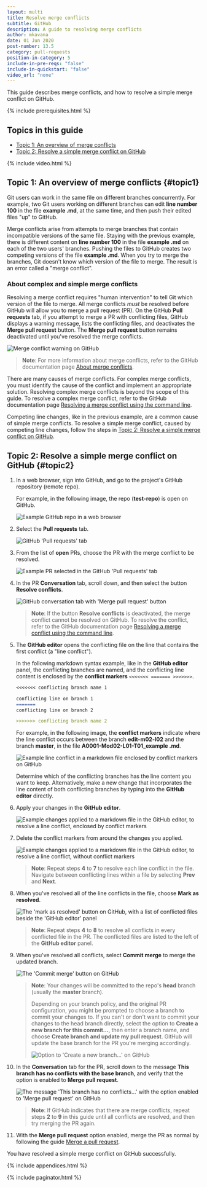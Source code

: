 ```yaml
---
layout: multi
title: Resolve merge conflicts
subtitle: GitHub
description: A guide to resolving merge conflicts
author: mkavana
date: 01 Jun 2020
post-number: 13.5
category: pull-requests
position-in-category: 5
include-in-pre-reqs: "false"
include-in-quickstart: "false"
video_url: "none"
---
```


This guide describes merge conflicts, and how to resolve a simple merge conflict on GitHub.

{% include prerequisites.html %}

## Topics in this guide

- [Topic 1: An overview of merge conflicts](#topic1)
- [Topic 2: Resolve a simple merge conflict on GitHub](#topic2)

{% include video.html %}

## Topic 1: An overview of merge conflicts {#topic1}

Git users can work in the same file on different branches concurrently. For example, two Git users working on different branches can edit **line number 100** in the file **example \.md**, at the same time, and then push their edited files "up" to GitHub.

Merge conflicts arise from attempts to merge branches that contain incompatible versions of the same file. Staying with the previous example, there is different content on **line number 100** in the file **example \.md** on each of the two users' branches. Pushing the files to GitHub creates two competing versions of the file  **example \.md**. When you try to merge the branches, Git doesn't know which version of the file to merge. The result is an error called a "merge conflict".

### About complex and simple merge conflicts

Resolving a merge conflict requires "human intervention" to tell Git which version of the file to merge. All merge conflicts *must* be resolved before GitHub will allow you to merge a pull request (PR). On the GitHub **Pull requests** tab, if you attempt to merge a PR with conflicting files, GitHub displays a warning message, lists the conflicting files, and deactivates the **Merge pull request** button. The **Merge pull request** button remains deactivated until you've resolved the merge conflicts.

![Merge conflict warning on GitHub](../assets/images/13-pull-requests/conflicts/github/pr-conflict-001.png)

> **Note**: For more information about merge conflicts, refer to the GitHub documentation page [About merge conflicts](https://docs.github.com/github/collaborating-with-issues-and-pull-requests/about-merge-conflicts).
>

There are many causes of merge conflicts. For complex merge conflicts, you must identify the cause of the conflict and implement an appropriate solution. Resolving complex merge conflicts is beyond the scope of this guide. To resolve a complex merge conflict, refer to the GitHub documentation page [Resolving a merge conflict using the command line](https://docs.github.com/github/collaborating-with-issues-and-pull-requests/resolving-a-merge-conflict-using-the-command-line).

Competing line changes, like in the previous example, are a common cause of simple merge conflicts. To resolve a simple merge conflict, caused by competing line changes, follow the steps in [Topic 2: Resolve a simple merge conflict on GitHub](#topic2).

## Topic 2: Resolve a simple merge conflict on GitHub {#topic2}

1. In a web browser, sign into GitHub, and go to the project's GitHub repository (remote repo).

    For example, in the following image, the repo (**test-repo**) is open on GitHub.

    ![Example GitHub repo in a web browser](../assets/images/13-pull-requests/conflicts/github/conflict-github-001.png)

2. Select the **Pull requests** tab.

    ![GitHub 'Pull requests' tab](../assets/images/13-pull-requests/conflicts/github/conflict-github-002.png)

3. From the list of **open** PRs, choose the PR with the merge conflict to be resolved.

    ![Example PR selected in the GitHub 'Pull requests' tab](../assets/images/13-pull-requests/conflicts/github/conflict-github-003.png)

4. In the PR **Conversation** tab, scroll down, and then select the button **Resolve conflicts**.

    ![GitHub conversation tab with 'Merge pull request' button](../assets/images/13-pull-requests/conflicts/github/conflict-github-004.png)

    > **Note**: If the button **Resolve conflicts** is deactivated, the merge conflict cannot be resolved on GitHub. To resolve the conflict, refer to the GitHub documentation page [Resolving a merge conflict using the command line](https://docs.github.com/github/collaborating-with-issues-and-pull-requests/resolving-a-merge-conflict-using-the-command-line).
    >

5. The **GitHub editor** opens the conflicting file on the line that contains the first conflict (a "line conflict").

    In the following markdown syntax example, like in the **GitHub editor** panel, the conflicting branches are named, and the conflicting line content is enclosed by the **conflict markers** ``<<<<<<< ======= >>>>>>>``.

    ```markdown
    <<<<<<< conflicting branch name 1

    conflicting line on branch 1
    =======
    conflicting line on branch 2

    >>>>>>> conflicting branch name 2
    ```

    For example, in the following image, the **conflict markers** indicate where the line conflict occurs between the branch **edit-m02-l02** and the branch **master**, in the file **A0001-Mod02-L01-T01_example \.md**.

    ![Example line conflict in a markdown file enclosed by conflict markers on GitHub](../assets/images/13-pull-requests/conflicts/github/conflict-github-005.png)

    Determine which of the conflicting branches has the line content you want to keep. Alternatively, make a new change that incorporates the line content of both conflicting branches by typing into the **GitHub editor** directly.

6. Apply your changes in the **GitHub editor**.

    ![Example changes applied to a markdown file in the GitHub editor, to resolve a line conflict, enclosed by conflict markers](../assets/images/13-pull-requests/conflicts/github/conflict-github-006.png)

7. Delete the conflict markers from around the changes you applied.

    ![Example changes applied to a markdown file in the GitHub editor, to resolve a line conflict, without conflict markers](../assets/images/13-pull-requests/conflicts/github/conflict-github-007.png)

    > **Note**: Repeat steps **4** to **7** to resolve each line conflict in the file. Navigate between conflicting lines within a file by selecting **Prev** and **Next**.
    >

8. When you've resolved all of the line conflicts in the file, choose **Mark as resolved**.

    ![The 'mark as resolved' button on GitHub, with a list of conflicted files beside the 'GitHub editor' panel](../assets/images/13-pull-requests/conflicts/github/conflict-github-008.png)

    > **Note**: Repeat steps **4** to **8** to resolve all conflicts in every conflicted file in the PR. The conflicted files are listed to the left of the **GitHub editor** panel.
    >

9. When you've resolved all conflicts, select **Commit merge** to merge the updated branch.

    ![The 'Commit merge' button on GitHub](../assets/images/13-pull-requests/conflicts/github/conflict-github-009a.png)

    > **Note**: Your changes will be committed to the repo's **head** branch (usually the **master** branch).
    >
    > Depending on your branch policy, and the original PR configuration, you might be prompted to choose a branch to commit your changes to. If you can't or don't want to commit your changes to the head branch directly, select the option to **Create a new branch for this commit...**, then enter a branch name, and choose **Create branch and update my pull request**. GitHub will update the base branch for the PR you're merging accordingly.
    >
    > ![Option to 'Create a new branch...' on GitHub](../assets/images/13-pull-requests/conflicts/github/conflict-github-009b.png)
    >

10. In the **Conversation** tab for the PR, scroll down to the message **This branch has no conflicts with the base branch**, and verify that the option is enabled to **Merge pull request**.

    ![The message 'This branch has no conflicts...' with the option enabled to 'Merge pull request' on GitHub](../assets/images/13-pull-requests/conflicts/github/conflict-github-010.png)

    > **Note**: If GitHub indicates that there are merge conflicts, repeat steps **2** to **9** in this guide until all conflicts are resolved, and then try merging the PR again.
    >

11. With the **Merge pull request** option enabled, merge the PR as normal by following the guide [Merge a pull request]({{site.baseurl}}/pull-requests/merge-pr.html).

You have resolved a simple merge conflict on GitHub successfully.

{% include appendices.html %}

{% include paginator.html %}
